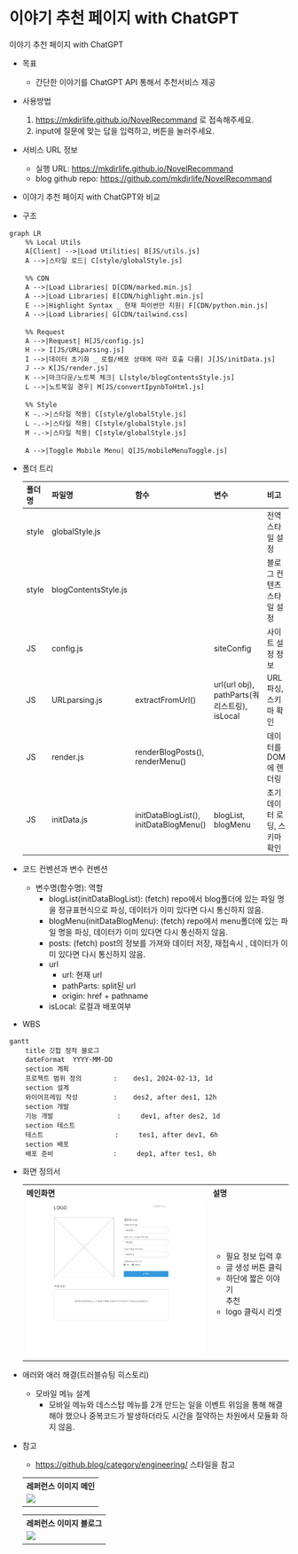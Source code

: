 
# 이야기 추천 페이지 with ChatGPT
이야기 추천 페이지 with ChatGPT

* 목표
    * 간단한 이야기를 ChatGPT API 통해서 추천서비스 제공

* 사용방법
    1. https://mkdirlife.github.io/NovelRecommand 로 접속해주세요.
    2. input에 질문에 맞는 답을 입력하고, 버튼을 눌러주세요.

* 서비스 URL 정보
    * 실행 URL: https://mkdirlife.github.io/NovelRecommand
    * blog github repo: https://github.com/mkdirlife/NovelRecommand
    

* 이야기 추천 페이지 with ChatGPT와 비교


* 구조
```mermaid
graph LR
    %% Local Utils
    A[Client] -->|Load Utilities| B[JS/utils.js]
    A -->|스타일 로드| C[style/globalStyle.js]

    %% CDN
    A -->|Load Libraries| D[CDN/marked.min.js]
    A -->|Load Libraries| E[CDN/highlight.min.js]
    E -->|Highlight Syntax _ 현재 파이썬만 지원| F[CDN/python.min.js]
    A -->|Load Libraries| G[CDN/tailwind.css]
    
    %% Request
    A -->|Request| H[JS/config.js]
    H --> I[JS/URLparsing.js]
    I -->|데이터 초기화 _ 로컬/배포 상태에 따라 호출 다름| J[JS/initData.js]
    J --> K[JS/render.js]
    K -->|마크다운/노트북 체크| L[style/blogContentsStyle.js]
    L -->|노트북일 경우| M[JS/convertIpynbToHtml.js]

    %% Style
    K -.->|스타일 적용| C[style/globalStyle.js]
    L -.->|스타일 적용| C[style/globalStyle.js]
    M -.->|스타일 적용| C[style/globalStyle.js]
    
    A -->|Toggle Mobile Menu| Q[JS/mobileMenuToggle.js]
```

* 폴더 트리

    | 폴더명 | 파일명 | 함수 | 변수 | 비고 |
    |--------|--------|------|------|------|
    | style  | globalStyle.js | | | 전역 스타일 설정 |
    | style  | blogContentsStyle.js | | | 블로그 컨텐츠 스타일 설정 |
    | JS     | config.js | | siteConfig | 사이트 설정 정보 |
    | JS     | URLparsing.js | extractFromUrl() | url(url obj), pathParts(쿼리스트링), isLocal | URL 파싱, 스키마 확인 |
    | JS     | render.js | renderBlogPosts(), renderMenu() | | 데이터를 DOM에 렌더링 |
    | JS     | initData.js | initDataBlogList(), initDataBlogMenu() | blogList, blogMenu | 초기 데이터 로딩, 스키마 확인 |

* 코드 컨벤션과 변수 컨벤션
    * 변수명(함수명): 역할
        * blogList(initDataBlogList): (fetch) repo에서 blog폴더에 있는 파일 명을 정규표현식으로 파싱, 데이터가 이미 있다면 다시 통신하지 않음.
        * blogMenu(initDataBlogMenu): (fetch) repo에서 menu폴더에 있는 파일 명을 파싱, 데이터가 이미 있다면 다시 통신하지 않음.
        * posts: (fetch) post의 정보를 가져와 데이터 저장, 재접속시 , 데이터가 이미 있다면 다시 통신하지 않음.
        * url
            * url: 현재 url
            * pathParts: split된 url
            * origin: href + pathname
        * isLocal: 로컬과 배포여부

* WBS
```mermaid
gantt
    title 깃헙 정적 블로그
    dateFormat  YYYY-MM-DD
    section 계획
    프로젝트 범위 정의        :    des1, 2024-02-13, 1d
    section 설계
    와이어프레임 작성         :    des2, after des1, 12h
    section 개발
    기능 개발                :     dev1, after des2, 1d
    section 테스트
    테스트                  :     tes1, after dev1, 6h
    section 배포
    배포 준비               :     dep1, after tes1, 6h
```

* 화면 정의서
    <table>
        <tr>
            <th>메인화면</th>
            <th>설명</th>
        </tr>
        <tr>
            <td width="70%">
                <img src="README%20image/orm_project.jpg">
            </td>
            <td>
                <ul>
                    <li>필요 정보 입력 후</li>
                    <li>글 생성 버튼 클릭</li>
                    <li>하단에 짧은 이야기<br> 추천</li>
                    <li>logo 클릭시 리셋</li>
                </ul>
            </td>
        </tr>
    </table>

* 애러와 애러 해결(트러블슈팅 히스토리)
    * 모바일 메뉴 설계
        * 모바일 메뉴와 데스스탑 메뉴를 2개 만드는 일을 이벤트 위임을 통해 해결해야 했으나 중복코드가 발생하더라도 시간을 절약하는 차원에서 모듈화 하지 않음.

* 참고
    * https://github.blog/category/engineering/ 스타일을 참고
    <table>
        <tr>
            <th>레퍼런스 이미지 메인</th>
        </tr>
        <tr>
            <td><img src="readme_img/레퍼런스.png" width="100%"></td>
        </tr>
    </table>
    <table>
        <tr>
            <th>레퍼런스 이미지 블로그</th>
        </tr>
        <tr>
            <td><img src="readme_img/레퍼런스2.png" width="100%"></td>
        </tr>
    </table>


